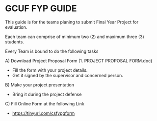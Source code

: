 # GCUF FYP GUIDE

This guide is for the teams planing to submit Final Year Project for evaluation.

Each team can comprise of minimum two (2) and maximum three (3) students.

Every Team is bound to do the following tasks

A) Download Project Proposal Form (1. PROJECT PROPOSAL FORM.doc) 
   - Fill the form with your project details.
   - Get it signed by the supervisor and concerned person.
   
B) Make your project presentation 
   - Bring it during the project defense

C) Fill Online Form at the following Link 
   - https://tinyurl.com/csfypgform
